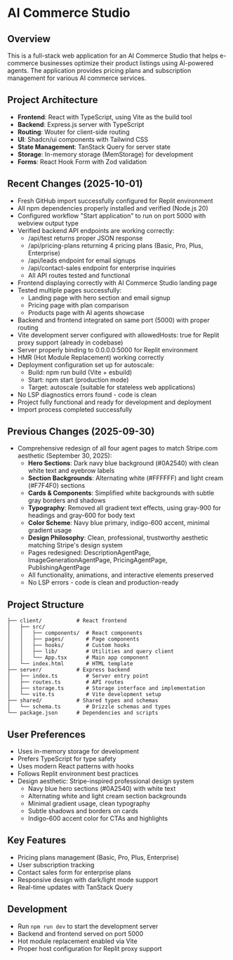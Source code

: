 # AI Commerce Studio

## Overview
This is a full-stack web application for an AI Commerce Studio that helps e-commerce businesses optimize their product listings using AI-powered agents. The application provides pricing plans and subscription management for various AI commerce services.

## Project Architecture
- **Frontend**: React with TypeScript, using Vite as the build tool
- **Backend**: Express.js server with TypeScript
- **Routing**: Wouter for client-side routing
- **UI**: Shadcn/ui components with Tailwind CSS
- **State Management**: TanStack Query for server state
- **Storage**: In-memory storage (MemStorage) for development
- **Forms**: React Hook Form with Zod validation

## Recent Changes (2025-10-01)
- Fresh GitHub import successfully configured for Replit environment
- All npm dependencies properly installed and verified (Node.js 20)
- Configured workflow "Start application" to run on port 5000 with webview output type
- Verified backend API endpoints are working correctly:
  - /api/test returns proper JSON response
  - /api/pricing-plans returning 4 pricing plans (Basic, Pro, Plus, Enterprise)
  - /api/leads endpoint for email signups
  - /api/contact-sales endpoint for enterprise inquiries
  - All API routes tested and functional
- Frontend displaying correctly with AI Commerce Studio landing page
- Tested multiple pages successfully:
  - Landing page with hero section and email signup
  - Pricing page with plan comparison
  - Products page with AI agents showcase
- Backend and frontend integrated on same port (5000) with proper routing
- Vite development server configured with allowedHosts: true for Replit proxy support (already in codebase)
- Server properly binding to 0.0.0.0:5000 for Replit environment
- HMR (Hot Module Replacement) working correctly
- Deployment configuration set up for autoscale:
  - Build: npm run build (Vite + esbuild)
  - Start: npm start (production mode)
  - Target: autoscale (suitable for stateless web applications)
- No LSP diagnostics errors found - code is clean
- Project fully functional and ready for development and deployment
- Import process completed successfully

## Previous Changes (2025-09-30)
- Comprehensive redesign of all four agent pages to match Stripe.com aesthetic (September 30, 2025):
  - **Hero Sections**: Dark navy blue background (#0A2540) with clean white text and eyebrow labels
  - **Section Backgrounds**: Alternating white (#FFFFFF) and light cream (#F7F4F0) sections
  - **Cards & Components**: Simplified white backgrounds with subtle gray borders and shadows
  - **Typography**: Removed all gradient text effects, using gray-900 for headings and gray-600 for body text
  - **Color Scheme**: Navy blue primary, indigo-600 accent, minimal gradient usage
  - **Design Philosophy**: Clean, professional, trustworthy aesthetic matching Stripe's design system
  - Pages redesigned: DescriptionAgentPage, ImageGenerationAgentPage, PricingAgentPage, PublishingAgentPage
  - All functionality, animations, and interactive elements preserved
  - No LSP errors - code is clean and production-ready

## Project Structure
```
├── client/           # React frontend
│   ├── src/
│   │   ├── components/  # React components
│   │   ├── pages/       # Page components
│   │   ├── hooks/       # Custom hooks
│   │   ├── lib/         # Utilities and query client
│   │   └── App.tsx      # Main app component
│   └── index.html       # HTML template
├── server/           # Express backend
│   ├── index.ts         # Server entry point
│   ├── routes.ts        # API routes
│   ├── storage.ts       # Storage interface and implementation
│   └── vite.ts          # Vite development setup
├── shared/           # Shared types and schemas
│   └── schema.ts        # Drizzle schemas and types
└── package.json      # Dependencies and scripts
```

## User Preferences
- Uses in-memory storage for development
- Prefers TypeScript for type safety
- Uses modern React patterns with hooks
- Follows Replit environment best practices
- Design aesthetic: Stripe-inspired professional design system
  - Navy blue hero sections (#0A2540) with white text
  - Alternating white and light cream section backgrounds
  - Minimal gradient usage, clean typography
  - Subtle shadows and borders on cards
  - Indigo-600 accent color for CTAs and highlights

## Key Features
- Pricing plans management (Basic, Pro, Plus, Enterprise)
- User subscription tracking
- Contact sales form for enterprise plans
- Responsive design with dark/light mode support
- Real-time updates with TanStack Query

## Development
- Run `npm run dev` to start the development server
- Backend and frontend served on port 5000
- Hot module replacement enabled via Vite
- Proper host configuration for Replit proxy support